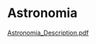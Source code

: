 # Astronomia
[Astronomia_Description.pdf](https://github.com/natharyan/Astronomia/files/8010721/Astronomia_Description.pdf)
